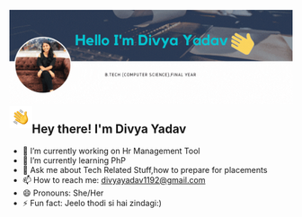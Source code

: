 ![Divya Yadav](https://raw.githubusercontent.com/divsyadav/divsyadav/master/assets/Divya%20Yadav.gif)
<img alt=" " src="./assets/Hand%20Wave.gif" width='40' align="left"/><h2>Hey there! I'm Divya Yadav</h2>
<!-- ### Hello I'm Divya Yadav 👋
 -->
- 🔭 I’m currently working on Hr Management Tool
- 🌱 I’m currently learning PhP
- 💬 Ask me about Tech Related Stuff,how to prepare for placements 
- 📫 How to reach me: divyayadav1192@gmail.com
- 😄 Pronouns: She/Her
- ⚡ Fun fact: Jeelo thodi si hai zindagi:)
